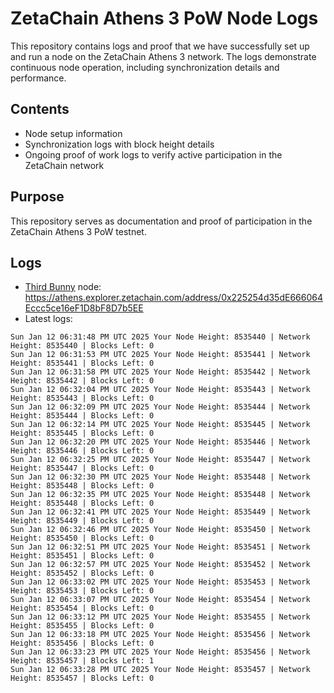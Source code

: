 # ZetaChain Athens 3 PoW Node Logs
This repository contains logs and proof that we have successfully set up and run a node on the ZetaChain Athens 3 network. The logs demonstrate continuous node operation, including synchronization details and performance.

## Contents
- Node setup information
- Synchronization logs with block height details
- Ongoing proof of work logs to verify active participation in the ZetaChain network

## Purpose
This repository serves as documentation and proof of participation in the ZetaChain Athens 3 PoW testnet.

## Logs

- [Third Bunny](https://thirdbunny.xyz/) node: https://athens.explorer.zetachain.com/address/0x225254d35dE666064Eccc5ce16eF1D8bF8D7b5EE
- Latest logs:
```
Sun Jan 12 06:31:48 PM UTC 2025 Your Node Height: 8535440 | Network Height: 8535440 | Blocks Left: 0
Sun Jan 12 06:31:53 PM UTC 2025 Your Node Height: 8535441 | Network Height: 8535441 | Blocks Left: 0
Sun Jan 12 06:31:58 PM UTC 2025 Your Node Height: 8535442 | Network Height: 8535442 | Blocks Left: 0
Sun Jan 12 06:32:04 PM UTC 2025 Your Node Height: 8535443 | Network Height: 8535443 | Blocks Left: 0
Sun Jan 12 06:32:09 PM UTC 2025 Your Node Height: 8535444 | Network Height: 8535444 | Blocks Left: 0
Sun Jan 12 06:32:14 PM UTC 2025 Your Node Height: 8535445 | Network Height: 8535445 | Blocks Left: 0
Sun Jan 12 06:32:20 PM UTC 2025 Your Node Height: 8535446 | Network Height: 8535446 | Blocks Left: 0
Sun Jan 12 06:32:25 PM UTC 2025 Your Node Height: 8535447 | Network Height: 8535447 | Blocks Left: 0
Sun Jan 12 06:32:30 PM UTC 2025 Your Node Height: 8535448 | Network Height: 8535448 | Blocks Left: 0
Sun Jan 12 06:32:35 PM UTC 2025 Your Node Height: 8535448 | Network Height: 8535448 | Blocks Left: 0
Sun Jan 12 06:32:41 PM UTC 2025 Your Node Height: 8535449 | Network Height: 8535449 | Blocks Left: 0
Sun Jan 12 06:32:46 PM UTC 2025 Your Node Height: 8535450 | Network Height: 8535450 | Blocks Left: 0
Sun Jan 12 06:32:51 PM UTC 2025 Your Node Height: 8535451 | Network Height: 8535451 | Blocks Left: 0
Sun Jan 12 06:32:57 PM UTC 2025 Your Node Height: 8535452 | Network Height: 8535452 | Blocks Left: 0
Sun Jan 12 06:33:02 PM UTC 2025 Your Node Height: 8535453 | Network Height: 8535453 | Blocks Left: 0
Sun Jan 12 06:33:07 PM UTC 2025 Your Node Height: 8535454 | Network Height: 8535454 | Blocks Left: 0
Sun Jan 12 06:33:12 PM UTC 2025 Your Node Height: 8535455 | Network Height: 8535455 | Blocks Left: 0
Sun Jan 12 06:33:18 PM UTC 2025 Your Node Height: 8535456 | Network Height: 8535456 | Blocks Left: 0
Sun Jan 12 06:33:23 PM UTC 2025 Your Node Height: 8535456 | Network Height: 8535457 | Blocks Left: 1
Sun Jan 12 06:33:28 PM UTC 2025 Your Node Height: 8535457 | Network Height: 8535457 | Blocks Left: 0
```

